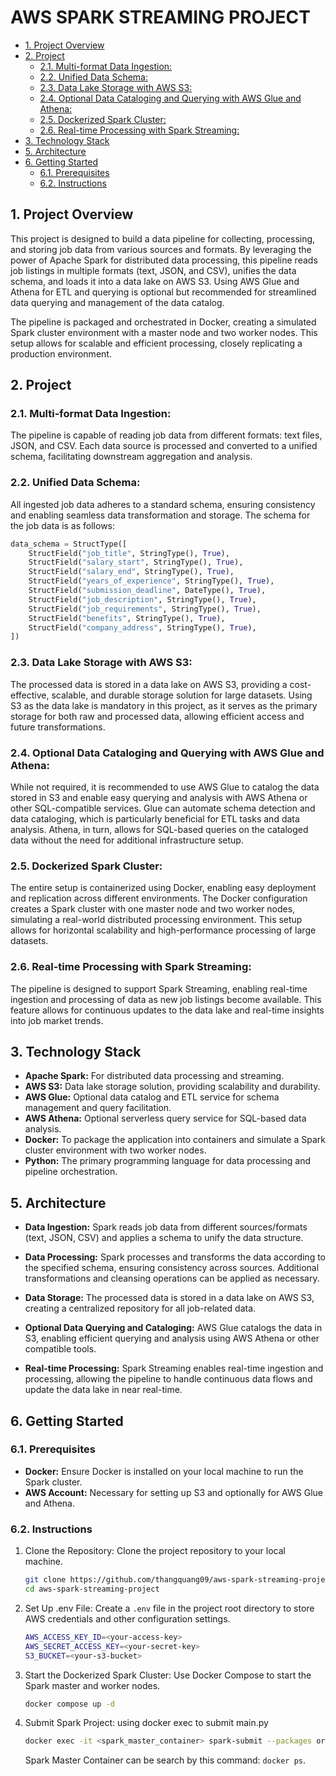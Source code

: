 <h1>AWS SPARK STREAMING PROJECT</h1>

- [1. Project Overview](#1-project-overview)
- [2. Project](#2-project)
  - [2.1. Multi-format Data Ingestion:](#21-multi-format-data-ingestion)
  - [2.2. Unified Data Schema:](#22-unified-data-schema)
  - [2.3. Data Lake Storage with AWS S3:](#23-data-lake-storage-with-aws-s3)
  - [2.4. Optional Data Cataloging and Querying with AWS Glue and Athena:](#24-optional-data-cataloging-and-querying-with-aws-glue-and-athena)
  - [2.5. Dockerized Spark Cluster:](#25-dockerized-spark-cluster)
  - [2.6. Real-time Processing with Spark Streaming:](#26-real-time-processing-with-spark-streaming)
- [3. Technology Stack](#3-technology-stack)
- [5. Architecture](#5-architecture)
- [6. Getting Started](#6-getting-started)
  - [6.1. Prerequisites](#61-prerequisites)
  - [6.2. Instructions](#62-instructions)


## 1. Project Overview

This project is designed to build a data pipeline for collecting, processing, and storing job data from various sources and formats. By leveraging the power of Apache Spark for distributed data processing, this pipeline reads job listings in multiple formats (text, JSON, and CSV), unifies the data schema, and loads it into a data lake on AWS S3. Using AWS Glue and Athena for ETL and querying is optional but recommended for streamlined data querying and management of the data catalog.

The pipeline is packaged and orchestrated in Docker, creating a simulated Spark cluster environment with a master node and two worker nodes. This setup allows for scalable and efficient processing, closely replicating a production environment.

## 2. Project 

### 2.1. Multi-format Data Ingestion:

The pipeline is capable of reading job data from different formats: text files, JSON, and CSV.
Each data source is processed and converted to a unified schema, facilitating downstream aggregation and analysis.

### 2.2. Unified Data Schema:

All ingested job data adheres to a standard schema, ensuring consistency and enabling seamless data transformation and storage. The schema for the job data is as follows:

```python
data_schema = StructType([
    StructField("job_title", StringType(), True),
    StructField("salary_start", StringType(), True),
    StructField("salary_end", StringType(), True),
    StructField("years_of_experience", StringType(), True),
    StructField("submission_deadline", DateType(), True),
    StructField("job_description", StringType(), True),
    StructField("job_requirements", StringType(), True),
    StructField("benefits", StringType(), True),
    StructField("company_address", StringType(), True),
])
```

### 2.3. Data Lake Storage with AWS S3:

The processed data is stored in a data lake on AWS S3, providing a cost-effective, scalable, and durable storage solution for large datasets.
Using S3 as the data lake is mandatory in this project, as it serves as the primary storage for both raw and processed data, allowing efficient access and future transformations.

### 2.4. Optional Data Cataloging and Querying with AWS Glue and Athena:

While not required, it is recommended to use AWS Glue to catalog the data stored in S3 and enable easy querying and analysis with AWS Athena or other SQL-compatible services. Glue can automate schema detection and data cataloging, which is particularly beneficial for ETL tasks and data analysis. Athena, in turn, allows for SQL-based queries on the cataloged data without the need for additional infrastructure setup.

### 2.5. Dockerized Spark Cluster:

The entire setup is containerized using Docker, enabling easy deployment and replication across different environments.
The Docker configuration creates a Spark cluster with one master node and two worker nodes, simulating a real-world distributed processing environment. This setup allows for horizontal scalability and high-performance processing of large datasets.

### 2.6. Real-time Processing with Spark Streaming:

The pipeline is designed to support Spark Streaming, enabling real-time ingestion and processing of data as new job listings become available.
This feature allows for continuous updates to the data lake and real-time insights into job market trends.

## 3. Technology Stack

- **Apache Spark:** For distributed data processing and streaming.
- **AWS S3:** Data lake storage solution, providing scalability and durability.
- **AWS Glue:** Optional data catalog and ETL service for schema management and query facilitation.
- **AWS Athena:** Optional serverless query service for SQL-based data analysis.
- **Docker:** To package the application into containers and simulate a Spark cluster environment with two worker nodes.
- **Python:** The primary programming language for data processing and pipeline orchestration.

## 5. Architecture

- **Data Ingestion:** Spark reads job data from different sources/formats (text, JSON, CSV) and applies a schema to unify the data structure.

- **Data Processing:** Spark processes and transforms the data according to the specified schema, ensuring consistency across sources. Additional transformations and cleansing operations can be applied as necessary.

- **Data Storage:** The processed data is stored in a data lake on AWS S3, creating a centralized repository for all job-related data.

- **Optional Data Querying and Cataloging:** AWS Glue catalogs the data in S3, enabling efficient querying and analysis using AWS Athena or other compatible tools.

- **Real-time Processing:** Spark Streaming enables real-time ingestion and processing, allowing the pipeline to handle continuous data flows and update the data lake in near real-time.

## 6. Getting Started

### 6.1. Prerequisites

- **Docker:** Ensure Docker is installed on your local machine to run the Spark cluster.
- **AWS Account:** Necessary for setting up S3 and optionally for AWS Glue and Athena.

### 6.2. Instructions

1. Clone the Repository: Clone the project repository to your local machine.
    ```bash
    git clone https://github.com/thangquang09/aws-spark-streaming-project
    cd aws-spark-streaming-project
    ```

2. Set Up .env File: Create a `.env` file in the project root directory to store AWS credentials and other configuration settings.
    ```bash
    AWS_ACCESS_KEY_ID=<your-access-key>
    AWS_SECRET_ACCESS_KEY=<your-secret-key>
    S3_BUCKET=<your-s3-bucket>
    ```
3. Start the Dockerized Spark Cluster: Use Docker Compose to start the Spark master and worker nodes.
    ```bash
    docker compose up -d
    ```

4. Submit Spark Project: using docker exec to submit main.py
    ```bash
    docker exec -it <spark_master_container> spark-submit --packages org.apache.hadoop:hadoop-aws:3.3.1,com.amazonaws:aws-java-sdk:1.11.469,com.fasterxml.jackson.core:jackson-databind:2.15.3 jobs/main.py
    ```
    Spark Master Container can be search by this command: `docker ps`.